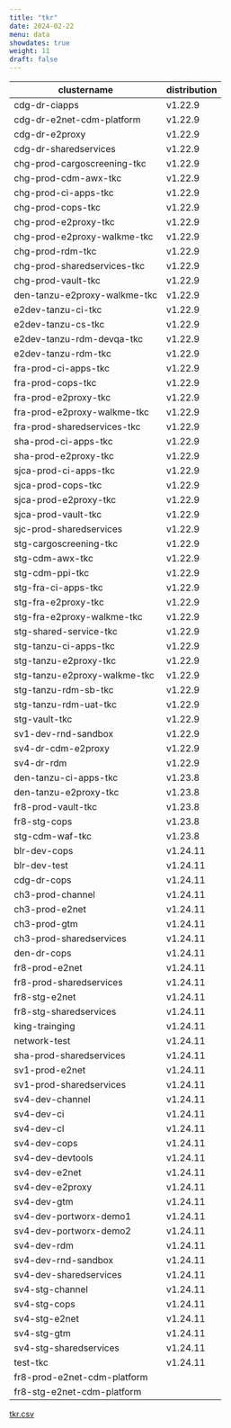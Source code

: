 ```yaml
---
title: "tkr"
date: 2024-02-22
menu: data
showdates: true
weight: 11
draft: false
---
```

<!--more-->
| clustername                  | distribution |
| ---------------------------- | ------------ |
| cdg-dr-ciapps                | v1.22.9      |
| cdg-dr-e2net-cdm-platform    | v1.22.9      |
| cdg-dr-e2proxy               | v1.22.9      |
| cdg-dr-sharedservices        | v1.22.9      |
| chg-prod-cargoscreening-tkc  | v1.22.9      |
| chg-prod-cdm-awx-tkc         | v1.22.9      |
| chg-prod-ci-apps-tkc         | v1.22.9      |
| chg-prod-cops-tkc            | v1.22.9      |
| chg-prod-e2proxy-tkc         | v1.22.9      |
| chg-prod-e2proxy-walkme-tkc  | v1.22.9      |
| chg-prod-rdm-tkc             | v1.22.9      |
| chg-prod-sharedservices-tkc  | v1.22.9      |
| chg-prod-vault-tkc           | v1.22.9      |
| den-tanzu-e2proxy-walkme-tkc | v1.22.9      |
| e2dev-tanzu-ci-tkc           | v1.22.9      |
| e2dev-tanzu-cs-tkc           | v1.22.9      |
| e2dev-tanzu-rdm-devqa-tkc    | v1.22.9      |
| e2dev-tanzu-rdm-tkc          | v1.22.9      |
| fra-prod-ci-apps-tkc         | v1.22.9      |
| fra-prod-cops-tkc            | v1.22.9      |
| fra-prod-e2proxy-tkc         | v1.22.9      |
| fra-prod-e2proxy-walkme-tkc  | v1.22.9      |
| fra-prod-sharedservices-tkc  | v1.22.9      |
| sha-prod-ci-apps-tkc         | v1.22.9      |
| sha-prod-e2proxy-tkc         | v1.22.9      |
| sjca-prod-ci-apps-tkc        | v1.22.9      |
| sjca-prod-cops-tkc           | v1.22.9      |
| sjca-prod-e2proxy-tkc        | v1.22.9      |
| sjca-prod-vault-tkc          | v1.22.9      |
| sjc-prod-sharedservices      | v1.22.9      |
| stg-cargoscreening-tkc       | v1.22.9      |
| stg-cdm-awx-tkc              | v1.22.9      |
| stg-cdm-ppi-tkc              | v1.22.9      |
| stg-fra-ci-apps-tkc          | v1.22.9      |
| stg-fra-e2proxy-tkc          | v1.22.9      |
| stg-fra-e2proxy-walkme-tkc   | v1.22.9      |
| stg-shared-service-tkc       | v1.22.9      |
| stg-tanzu-ci-apps-tkc        | v1.22.9      |
| stg-tanzu-e2proxy-tkc        | v1.22.9      |
| stg-tanzu-e2proxy-walkme-tkc | v1.22.9      |
| stg-tanzu-rdm-sb-tkc         | v1.22.9      |
| stg-tanzu-rdm-uat-tkc        | v1.22.9      |
| stg-vault-tkc                | v1.22.9      |
| sv1-dev-rnd-sandbox          | v1.22.9      |
| sv4-dr-cdm-e2proxy           | v1.22.9      |
| sv4-dr-rdm                   | v1.22.9      |
| den-tanzu-ci-apps-tkc        | v1.23.8      |
| den-tanzu-e2proxy-tkc        | v1.23.8      |
| fr8-prod-vault-tkc           | v1.23.8      |
| fr8-stg-cops                 | v1.23.8      |
| stg-cdm-waf-tkc              | v1.23.8      |
| blr-dev-cops                 | v1.24.11     |
| blr-dev-test                 | v1.24.11     |
| cdg-dr-cops                  | v1.24.11     |
| ch3-prod-channel             | v1.24.11     |
| ch3-prod-e2net               | v1.24.11     |
| ch3-prod-gtm                 | v1.24.11     |
| ch3-prod-sharedservices      | v1.24.11     |
| den-dr-cops                  | v1.24.11     |
| fr8-prod-e2net               | v1.24.11     |
| fr8-prod-sharedservices      | v1.24.11     |
| fr8-stg-e2net                | v1.24.11     |
| fr8-stg-sharedservices       | v1.24.11     |
| king-trainging               | v1.24.11     |
| network-test                 | v1.24.11     |
| sha-prod-sharedservices      | v1.24.11     |
| sv1-prod-e2net               | v1.24.11     |
| sv1-prod-sharedservices      | v1.24.11     |
| sv4-dev-channel              | v1.24.11     |
| sv4-dev-ci                   | v1.24.11     |
| sv4-dev-cl                   | v1.24.11     |
| sv4-dev-cops                 | v1.24.11     |
| sv4-dev-devtools             | v1.24.11     |
| sv4-dev-e2net                | v1.24.11     |
| sv4-dev-e2proxy              | v1.24.11     |
| sv4-dev-gtm                  | v1.24.11     |
| sv4-dev-portworx-demo1       | v1.24.11     |
| sv4-dev-portworx-demo2       | v1.24.11     |
| sv4-dev-rdm                  | v1.24.11     |
| sv4-dev-rnd-sandbox          | v1.24.11     |
| sv4-dev-sharedservices       | v1.24.11     |
| sv4-stg-channel              | v1.24.11     |
| sv4-stg-cops                 | v1.24.11     |
| sv4-stg-e2net                | v1.24.11     |
| sv4-stg-gtm                  | v1.24.11     |
| sv4-stg-sharedservices       | v1.24.11     |
| test-tkc                     | v1.24.11     |
| fr8-prod-e2net-cdm-platform  |              |
| fr8-stg-e2net-cdm-platform   |              |
[tkr.csv](/csv/.csv)
